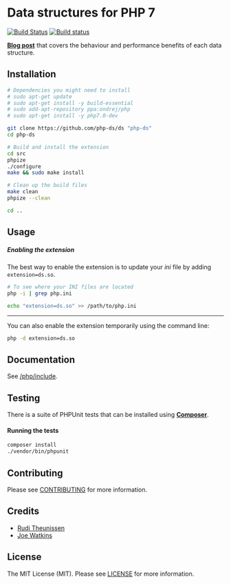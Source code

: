 # Data structures for PHP 7

[![Build Status](https://travis-ci.org/php-ds/ds.svg?branch=master)](https://travis-ci.org/php-ds/ds)
[![Build status](https://ci.appveyor.com/api/projects/status/in5p00vw6rk5f27q?svg=true)](https://ci.appveyor.com/project/krakjoe/ds)

[**Blog post**](https://medium.com/@rtheunissen/efficient-data-structures-for-php-7-9dda7af674cd) that covers the behaviour and performance benefits of each data structure.


## Installation

```bash
# Dependencies you might need to install
# sudo apt-get update
# sudo apt-get install -y build-essential
# sudo add-apt-repository ppa:ondrej/php
# sudo apt-get install -y php7.0-dev

git clone https://github.com/php-ds/ds "php-ds"
cd php-ds

# Build and install the extension
cd src
phpize
./configure
make && sudo make install

# Clean up the build files
make clean
phpize --clean

cd ..
```

## Usage

##### Enabling the extension

The best way to enable the extension is to update your *ini* file by adding `extension=ds.so`.

```bash
# To see where your INI files are located
php -i | grep php.ini

echo "extension=ds.so" >> /path/to/php.ini
```

---

You can also enable the extension temporarily using the command line:

```bash
php -d extension=ds.so
```

## Documentation

See [/php/include](/php/include).

## Testing

There is a suite of PHPUnit tests that can be installed using [**Composer**](https://getcomposer.org/doc/00-intro.md#installation-linux-unix-osx).

#### Running the tests

``` bash
composer install
./vendor/bin/phpunit
```

## Contributing

Please see [CONTRIBUTING](CONTRIBUTING.md) for more information.

## Credits

- [Rudi Theunissen](https://github.com/rtheunissen)
- [Joe Watkins](https://github.com/krakjoe)

## License

The MIT License (MIT). Please see [LICENSE](LICENSE.md) for more information.
